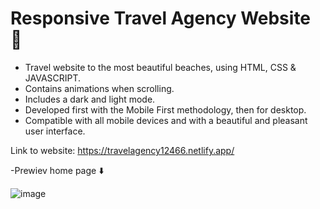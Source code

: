 # Responsive Travel Agency Website 🌊


- Travel website to the most beautiful beaches, using HTML, CSS & JAVASCRIPT.
- Contains animations when scrolling.
- Includes a dark and light mode.
- Developed first with the Mobile First methodology, then for desktop.
- Compatible with all mobile devices and with a beautiful and pleasant user interface.

Link to website: https://travelagency12466.netlify.app/

-Prewiev home page ⬇️

![image](https://user-images.githubusercontent.com/93251782/144607870-abb1870e-6ae3-4d23-982b-1b54007d0ec9.png)
